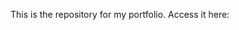 This is the repository for my portfolio. Access it here: <a href="http://timothy-harianja.github.io/"></a>